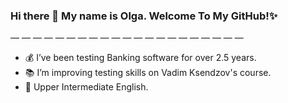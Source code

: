 ### Hi there 👋 My name is Olga. Welcome To My GitHub!✨

— — — — — — — — — — — — — — — — — — — — —

- 💰 I’ve been testing Banking software for over 2.5 years.
- 📚 I’m improving testing skills on Vadim Ksendzov's course.
- 📗 Upper Intermediate English.

